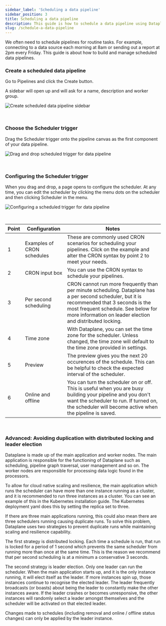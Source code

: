 ```yaml
---
sidebar_label: 'Scheduling a data pipeline'
sidebar_position: 3
title: Scheduling a data pipeline
description: This guide is how to schedule a data pipeline using Dataplane. 
slug: /schedule-a-data-pipeline
---
```


We often need to schedule pipelines for routine tasks. For example, connecting to a data source each morning at 8am or sending out a report at 2pm every Friday. This guide is about how to build and manage scheduled data pipelines. 


### Create a scheduled data pipeline

Go to Pipelines and click the Create button.

A sidebar will open up and will ask for a name, description and worker group. <br />

![Create scheduled data pipeline sidebar](/img/pipelines-scheduled/create-scheduled-pipeline.png)

<br />

### Choose the Scheduler trigger

Drag the Scheduler trigger onto the pipeline canvas as the first component of your data pipeline.<br />

![Drag and drop scheduled trigger for data pipeline](/img/pipelines-scheduled/drag-schedule-trigger.png)

<br />

### Configuring the Scheduler trigger

When you drag and drop, a page opens to configure the scheduler. At any time, you can edit the scheduler by clicking the menu dots on the scheduler and then clicking Scheduler in the menu.

![Configuring a scheduled trigger for data pipeline](/img/pipelines-scheduled/schedule-trigger-configure.png)

<br />

| Point | Configuration              | Notes                                                                                                                                                                                                                       |
|-------|----------------------------|-----------------------------------------------------------------------------------------------------------------------------------------------------------------------------------------------------------------------------|
| 1     | Examples of CRON schedules | These are commonly used CRON scenarios for scheduling your pipelines. Click on the example and alter the CRON syntax by point 2 to meet your needs.                                                                         |
| 2     | CRON input box             | You can use the CRON syntax to schedule your pipelines.                                                                                                                                                                     |
| 3     | Per second scheduling      | CRON cannot run more frequently than per minute scheduling. Dataplane has a per second scheduler, but it is recommended that 3 seconds is the most frequent schedule. See below for more information on leader election and distributed locking.  |
| 4     | Time zone                  | With Dataplane, you can set the time zone for the scheduler. Unless changed, the time zone will default to the time zone provided in settings.                                                                              |
| 5     | Preview                    | The preview gives you the next 20 occurences of the schedule. This can be helpful to check the expected interval of the scheduler.                                                                                          |
| 6     | Online and offline         | You can turn the scheduler on or off. This is useful when you are busy building your pipeline and you don't want the scheduler to run. If turned on, the scheduler will become active when the pipeline is saved.               |

<br />

### Advanced: Avoiding duplication with distributed locking and leader election

Dataplane is made up of the main application and worker nodes. The main application is responsible for the functioning of Dataplane such as scheduling, pipeline graph traversal, user management and so on. The worker nodes are responsible for processing data logic found in the processors. 

To allow for cloud native scaling and resilience, the main application which runs the scheduler can have more than one instance running as a cluster, and it is recommended to run three instances as a cluster. You can see an example of this in the Kubernetes installation guide. The Kubernetes deployment yaml does this by setting the replica set to three. 

If there are three main applications running, this could also mean there are three schedulers running causing duplicate runs. To solve this problem, Dataplane uses two strategies to prevent duplicate runs while maintaining scaling and resilience capability. 

The first strategy is distributed locking. Each time a schedule is run, that run is locked for a period of 1 second which prevents the same scheduler from running more than once at the same time. This is the reason we recommend that per second scheduling is at a minimum a conservative 3 seconds.

The second strategy is leader election. Only one leader can run the scheduler. When the main application starts up, and it is the only instance running, it will elect itself as the leader. If more instances spin up, those instances continue to recognise the elected leader. The leader frequently broadcasts (or boasts) about being the leader to constantly make the other instances aware. If the leader crashes or becomes unresponsive, the other instances will randomly select a leader amongst themselves and the scheduler will be activated on that elected leader. 

Changes made to schedules (including removal and online / offline status changes) can only be applied by the leader instance. 






